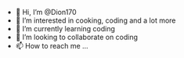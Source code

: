 - 👋 Hi, I’m @Dion170
- 👀 I’m interested in cooking, coding and a lot more
- 🌱 I’m currently learning coding
- 💞️ I’m looking to collaborate on coding
- 📫 How to reach me ...

<!---
Dion170/Dion170 is a ✨ special ✨ repository because its `README.md` (this file) appears on your GitHub profile.
You can click the Preview link to take a look at your changes.
--->
